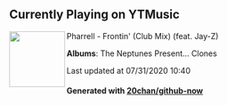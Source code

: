 ## Currently Playing on YTMusic

[<img align="left" width="100" src="https://lh3.googleusercontent.com/AGd0SiA1sbbSZf-CClcVOhCDs8dnc2Sfd7jJHJx6U_kwRoDoiSC3eotbqK-d8vohQ8Nq8C0Iwzuzk43b">](https://music.youtube.com/channel/UCJw8VyO6e3v6S0327AsgwcQ)

Pharrell - Frontin' (Club Mix) (feat. Jay-Z)

**Albums**: The Neptunes Present... Clones

Last updated at 07/31/2020 10:40

#### Generated with [20chan/github-now](https://github.com/20chan/github-now)


<!--
**20chan/20chan** is a ✨ _special_ ✨ repository because its `README.md` (this file) appears on your GitHub profile.

Here are some ideas to get you started:

- 🔭 I’m currently working on ...
- 🌱 I’m currently learning ...
- 👯 I’m looking to collaborate on ...
- 🤔 I’m looking for help with ...
- 💬 Ask me about ...
- 📫 How to reach me: ...
- 😄 Pronouns: ...
- ⚡ Fun fact: ...
-->
